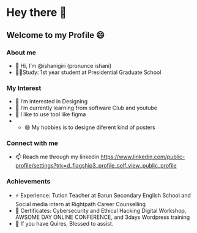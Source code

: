 # Hey there 👋
## Welcome to my Profile 😄
### About me
- 👋 Hi, I’m @ishanigiri (pronunce ishani)
- 👨‍🏫Study: 1st year student at Presidential Graduate School
### My Interest
- 👀 I’m interested in Designing
- 🌱 I’m currently learning from software Club and youtube
- 💞️ I like to use tool like figma
- - 😄 My hobbies is to designe diferent kind of posters
### Connect with me
- 📫 Reach me through my linkedin https://www.linkedin.com/public-profile/settings?trk=d_flagship3_profile_self_view_public_profile
### Achievements
- ⚡ Experience: Tution Teacher at Barun Secondary English School and Social media intern at Rightpath Career Counselling
- 💼 Certificates: Cybersecurity and Ethical Hacking Digital Workshop, AWSOME DAY ONLINE CONFERENCE, and 3days Wordpress training
- 💬 If you have Quires, Blessed to assist.

<!---
ishanigiri/ishanigiri is a ✨ special ✨ repository because its `README.md` (this file) appears on your GitHub profile.
You can click the Preview link to take a look at your changes.
--->

